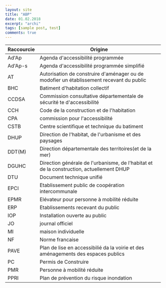 ```yaml
---
layout: site
title: "ABP"
date: 01.02.2018
excerpt: "archi"
tags: [sample post, test]
comments: true
---
```


Raccourcie | Origine
-----------|-----------
Ad'Ap | Agenda d'accessibilité programmée
Ad'Ap-s | Agenda d'accessibilité programmée simplifié
AT | Autorisation de construire d'aménager ou de modofier un établissement recevant du public
BHC | Batiment d'habitation collectif
CCDSA | Commission consultative départementale de sécurité te d'accessibilité
CCH | Code de la construction et de l'habitation
CPA | commission pour l'accessibilité
CSTB | Centre scientifique et technique du batiment
DHUP | Direction de l'habitat, de l'urbanisme et des paysages
DDT(M) | Direction départementale des territoires(et de la mer)
DGUHC | Direction générale de l'urbanisme, de l'habitat et de la construction, actuellement DHUP
DTU | Document technique unifié
EPCI | Etablissement public de coopération intercommunale
EPMR | Elévateur pour personne à mobilité réduite
ERP | Etablissements recevant du public
IOP | Installation ouverte au public
JO | journal officiel
MI | maison individuelle
NF | Norme francaise
PAVE | Plan de lise en accessibilié da la voirie et des aménagements des espaces publics
PC | Permis de Construire
PMR | Personne à mobilité réduite
PPRI | Plan de prévention du risque inondation
